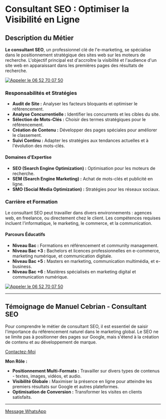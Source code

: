 # Consultant SEO : Optimiser la Visibilité en Ligne

## Description du Métier

**Le consultant SEO**, un professionnel clé de l'e-marketing, se spécialise dans le positionnement stratégique des sites web sur les moteurs de recherche. L'objectif principal est d'accroître la visibilité et l'audience d'un site web en apparaissant dans les premières pages des résultats de recherche.

[![Appeler le 06 52 70 07 50](https://via.placeholder.com/150x50?text=Appeler+06+52+70+07+50)](tel:+33652700750)

### Responsabilités et Stratégies

- **Audit de Site :** Analyser les facteurs bloquants et optimiser le référencement.
- **Analyse Concurrentielle :** Identifier les concurrents et les cibles du site.
- **Sélection de Mots-Clés :** Choisir des termes stratégiques pour le référencement.
- **Création de Contenu :** Développer des pages spéciales pour améliorer le classement.
- **Suivi Continu :** Adapter les stratégies aux tendances actuelles et à l'évolution des mots-clés.

#### Domaines d'Expertise

- **SEO (Search Engine Optimization) :** Optimisation pour les moteurs de recherche.
- **SEM (Search Engine Marketing) :** Achat de mots-clés et publicité en ligne.
- **SMO (Social Media Optimization) :** Stratégies pour les réseaux sociaux.

### Carrière et Formation

Le consultant SEO peut travailler dans divers environnements : agences web, en freelance, ou directement chez le client. Les compétences requises incluent l'informatique, le marketing, le commerce, et la communication.

#### Parcours Éducatifs

- **Niveau Bac :** Formations en référencement et community management.
- **Niveau Bac +3 :** Bachelors et licences professionnelles en e-commerce, marketing numérique, et communication digitale.
- **Niveau Bac +5 :** Masters en marketing, communication multimédia, et e-business.
- **Niveau Bac +6 :** Mastères spécialisés en marketing digital et communication numérique.

[![Appeler le 06 52 70 07 50](https://via.placeholder.com/150x50?text=Appeler+06+52+70+07+50)](tel:+33652700750)

---

## Témoignage de Manuel Cebrian - Consultant SEO

Pour comprendre le métier de consultant SEO, il est essentiel de saisir l'importance du référencement naturel dans le marketing global. Le SEO ne se limite pas à positionner des pages sur Google, mais s'étend à la création de contenu et au développement de marque.

[Contactez-Moi](https://consultant.net.fr/contact)


**Mon Rôle :**

- **Positionnement Multi-Formats :** Travailler sur divers types de contenus - textes, images, vidéos, et audio.
- **Visibilité Globale :** Maximiser la présence en ligne pour atteindre les premiers résultats sur Google et autres plateformes.
- **Optimisation de Conversion :** Transformer les visites en clients satisfaits.

---

[Message WhatsApp](https://wa.me/33652700750?text=Je%20souhaite%20contacter%20un%20Consultant%20Seo)
